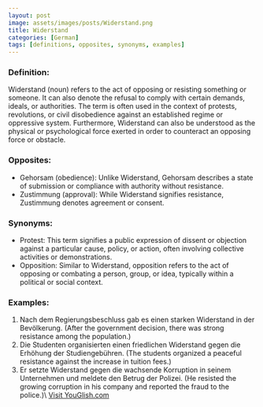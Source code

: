 ```yaml
---
layout: post
image: assets/images/posts/Widerstand.png
title: Widerstand
categories: [German]
tags: [definitions, opposites, synonyms, examples]
---
```


### Definition:
Widerstand (noun) refers to the act of opposing or resisting something or someone. It can also denote the refusal to comply with certain demands, ideals, or authorities. The term is often used in the context of protests, revolutions, or civil disobedience against an established regime or oppressive system. Furthermore, Widerstand can also be understood as the physical or psychological force exerted in order to counteract an opposing force or obstacle.

### Opposites:
- Gehorsam (obedience): Unlike Widerstand, Gehorsam describes a state of submission or compliance with authority without resistance.
- Zustimmung (approval): While Widerstand signifies resistance, Zustimmung denotes agreement or consent.

### Synonyms:
- Protest: This term signifies a public expression of dissent or objection against a particular cause, policy, or action, often involving collective activities or demonstrations.
- Opposition: Similar to Widerstand, opposition refers to the act of opposing or combating a person, group, or idea, typically within a political or social context.

### Examples:
1. Nach dem Regierungsbeschluss gab es einen starken Widerstand in der Bevölkerung. (After the government decision, there was strong resistance among the population.)
2. Die Studenten organisierten einen friedlichen Widerstand gegen die Erhöhung der Studiengebühren. (The students organized a peaceful resistance against the increase in tuition fees.)
3. Er setzte Widerstand gegen die wachsende Korruption in seinem Unternehmen und meldete den Betrug der Polizei. (He resisted the growing corruption in his company and reported the fraud to the police.)\ <a id="yg-widget-0" class="youglish-widget" data-query="Widerstand" data-lang="german" data-components="8412" data-auto-start="0" data-bkg-color="theme_light" data-title="How%20to%20pronounce%20Widerstand%20in%20German"  rel="nofollow" href="https://youglish.com">Visit YouGlish.com</a><script async src="https://youglish.com/public/emb/widget.js" charset="utf-8"></script>
